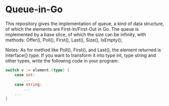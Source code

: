 # Queue-in-Go
This repository gives the implementation of queue, a kind of data structure, of which the elements are First-In/First-Out in Go.
The queue is implemented by a base slice, of which the size can be infinity, with methods: Offer(), Poll(), First(), Last(), Size(), IsEmpty();

Notes:
As for method like Poll(), First(), and Last(), the element returned is interface{} type. If you want to transform it into type int, type string and other types, write the following code in your program:
```go
switch v := element.(type) {
    case int:
        ...
    case string:
        ...
    ...
}
```
